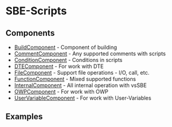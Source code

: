 # SBE-Scripts #

## Components ##

* [BuildComponent](Scripts_&_Commands/SBE-Scripts/Components/BuildComponent) - Component of building
* [CommentComponent](Scripts_&_Commands/SBE-Scripts/Components/CommentComponent) - Any supported comments with scripts
* [ConditionComponent](Scripts_&_Commands/SBE-Scripts/Components/ConditionComponent) - Conditions in scripts
* [DTEComponent](Scripts_&_Commands/SBE-Scripts/Components/DTEComponent) - For work with DTE
* [FileComponent](Scripts_&_Commands/SBE-Scripts/Components/FileComponent) - Support file operations - I/O, call, etc.
* [FunctionComponent](Scripts_&_Commands/SBE-Scripts/Components/FunctionComponent) - Mixed supported functions
* [InternalComponent](Scripts_&_Commands/SBE-Scripts/Components/InternalComponent) - All internal operation with vsSBE
* [OWPComponent](Scripts_&_Commands/SBE-Scripts/Components/OWPComponent) - For work with OWP
* [UserVariableComponent](Scripts_&_Commands/SBE-Scripts/Components/UserVariableComponent) - For work with User-Variables

## Examples ##


